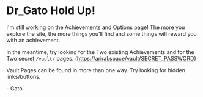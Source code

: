 # Dr_Gato Hold Up!

I'm still working on the Achievements and Options page! The more you explore the site, the more things you'll find and some things will reward you with an achievement.

In the meantime, try looking for the Two existing Achievements and for the Two secret `/vault/` pages. (https://ariral.space/vault/SECRET_PASSWORD)

Vault Pages can be found in more than one way. Try looking for hidden links/buttons.

\- Gato